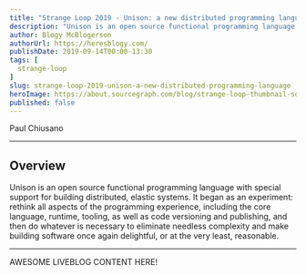 ```yaml
---
title: "Strange Loop 2019 - Unison: a new distributed programming language"
description: "Unison is an open source functional programming language with special support for building distributed, elastic systems. It began as an experiment: rethink all aspects of the programming experience, including the core language, runtime, tooling, as well as code versioning and publishing, and then do whatever is necessary to eliminate needless complexity and make building software once again delightful, or at the very least, reasonable."
author: Blogy McBlogerson
authorUrl: https://heresblogy.com/
publishDate: 2019-09-14T00:00-13:30
tags: [
  strange-loop
]
slug: strange-loop-2019-unison-a-new-distributed-programming-language
heroImage: https://about.sourcegraph.com/blog/strange-loop-thumbnail-square-v2.jpg
published: false
---
```


<div class="container p-0 liveblog-presenters">
  <div class="row m-0">
      <p class=" mr-12 m-0">
        <span class="liveblog-presenters__name">Paul Chiusano</span>
        <a href="https://twitter.com/pchiusano" target="_blank" title="Twitter"><i class="fa fa-twitter pr-2"></i></a>
        <a href="https://github.com/pchiusano" target="_blank" title="GitHub"><i class="fa fa-github pr-2"></i></a>
      </p>
  </div>
</div>

---

## Overview

Unison is an open source functional programming language with special support for building distributed, elastic systems. It began as an experiment: rethink all aspects of the programming experience, including the core language, runtime, tooling, as well as code versioning and publishing, and then do whatever is necessary to eliminate needless complexity and make building software once again delightful, or at the very least, reasonable.

---

AWESOME LIVEBLOG CONTENT HERE!

<!-- Note on images
  Images (e.g. my_image.jpg) should be put in the `website/static/blog/strange-loop-2019` directory, with the path to the image in your post being `/blog/strange-loop-2019/my_image.jpg`. If you'd rather host the images somewhere else for ease of use, that's fine too.

  Please also try to keep your images to a reasonable size by:
    - Using JPEG compression, unless image is mostly solid color 
    - JPEG compression set between 60%-80%
    - Resizing the image to be no wider then 750px
    - If PNG, use a tool like ImageOptim (https://imageoptim.com/mac) to optimize the file size

  I suggest re-sizing and compressing all the images in one batch as a last step.
-->  
